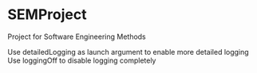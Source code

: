 # SEMProject
Project for Software Engineering Methods

Use detailedLogging as launch argument to enable more detailed logging
Use loggingOff to disable logging completely
